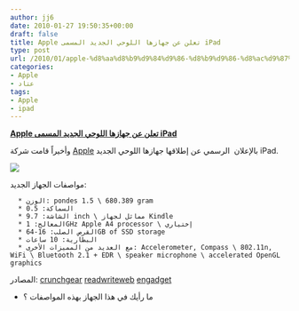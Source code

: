 ```yaml
---
author: jj6
date: 2010-01-27 19:50:35+00:00
draft: false
title: Apple تعلن عن جهازها اللوحي الجديد المسمى iPad
type: post
url: /2010/01/apple-%d8%aa%d8%b9%d9%84%d9%86-%d8%b9%d9%86-%d8%ac%d9%87%d8%a7%d8%b2%d9%87%d8%a7-%d8%a7%d9%84%d9%84%d9%88%d8%ad%d9%8a-%d8%a7%d9%84%d8%ac%d8%af%d9%8a%d8%af-%d8%a7%d9%84%d9%85%d8%b3%d9%85%d9%89-ipad/
categories:
- Apple
- عتاد
tags:
- Apple
- ipad
---
```


[**Apple تعلن عن جهازها اللوحي الجديد المسمى iPad**](https://www.it-scoop.com/2010/01/apple-%d8%aa%d8%b9%d9%84%d9%86-%d8%b9%d9%86-%d8%ac%d9%87%d8%a7%d8%b2%d9%87%d8%a7-%d8%a7%d9%84%d9%84%d9%88%d8%ad%d9%8a-%d8%a7%d9%84%d8%ac%d8%af%d9%8a%d8%af-%d8%a7%d9%84%d9%85%d8%b3%d9%85%d9%89-ipad/)


وأخيراً قامت شركة [Apple](http://www.apple.com) بالإعلان  الرسمي عن إطلاقها جهازها اللوحي الجديد iPad.

[![](https://www.it-scoop.com/wp-content/uploads/2010/01/iPadConcept.jpg)
](https://www.it-scoop.com/2010/01/apple-%d8%aa%d8%b9%d9%84%d9%86-%d8%b9%d9%86-%d8%ac%d9%87%d8%a7%d8%b2%d9%87%d8%a7-%d8%a7%d9%84%d9%84%d9%88%d8%ad%d9%8a-%d8%a7%d9%84%d8%ac%d8%af%d9%8a%d8%af-%d8%a7%d9%84%d9%85%d8%b3%d9%85%d9%89-ipad/)

مواصفات الجهاز الجديد:



	  * الوزن: pondes 1.5 \ 680.389 gram
	  * السماكة: 0.5
	  * الشاشة: 9.7 inch \ مماثل لجهاز Kindle
	  * المعالج: 1GHz Apple A4 processor \ إختياري
	  * القرص الصلب: 16-64GB of SSD storage
	  * البطارية: 10 ساعات
	  * مع العديد من المميزات الأخرى: Accelerometer, Compass \ 802.11n, WiFi \ Bluetooth 2.1 + EDR \ speaker microphone \ accelerated OpenGL graphics

المصادر: [crunchgear](http://www.crunchgear.com/2010/01/27/apple-unveils-the-ipad-at-last/) [readwriteweb](http://www.readwriteweb.com/archives/apple_announces.php) [engadget](http://www.engadget.com/2010/01/27/live-from-the-apple-tablet-latest-creation-event/1)

- ما رأيك في هذا الجهاز بهذه المواصفات ؟
